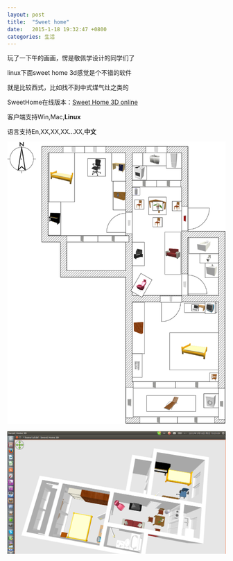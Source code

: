 ```yaml
---
layout: post
title:  "Sweet home"
date:   2015-1-18 19:32:47 +0800
categories: 生活
---
```

玩了一下午的画画，愣是敬佩学设计的同学们了

linux下面sweet home 3d感觉是个不错的软件

就是比较西式，比如找不到中式煤气灶之类的

SweetHome在线版本：[Sweet Home 3D online](http://www.sweethome3d.com/zh-cn/SweetHome3DOnline.jsp)

客户端支持Win,Mac,**Linux**

语言支持En,XX,XX,XX...XX,**中文**

<!--more-->

![2D](/img/blog_sweet_home_2.png)

![3D](/img/blog_sweet_home_1.png)

